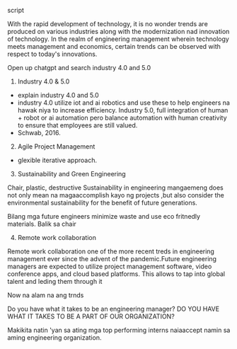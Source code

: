 script

With the rapid development of technology, it is no wonder trends are produced on various industries along with the modernization nad innovation of technology. In the realm of engineering management wherein technology meets management and economics, certain trends can be observed with respect to today's innovations.

Open up chatgpt and search industry 4.0 and 5.0

1. Industry 4.0 & 5.0 
- explain industry 4.0 and 5.0
- industry 4.0 utilize iot and ai robotics and use these to help engineers na hawak niya to increase efficiency. Industry 5.0, full integration of human + robot or ai automation pero balance automation with human creativity to ensure that employees are still valued.
- Schwab, 2016.

2. Agile Project Management
- glexible iterative approach. 

3. Sustainability and Green Engineering

Chair, plastic, destructive
Sustainability in engineering mangaemeng does not only mean na magaaccomplish kayo ng projects ,but also consider  the environmental sustainability for the benefit of future generations.

Bilang mga future engineers
minimize waste and use eco fritnedly materials. Balik sa chair

4. Remote work collaboration

Remote work collaboration one of the more recent treds in engineering management ever since the advent of the pandemic.Future engineering managers are expected to utilize project management software, video conference apps, and cloud based platforms. This allows to tap into global talent and leding them through it

Now na alam na ang trnds

Do you have what it takes to be an engineering manager?
DO YOU HAVE WHAT IT TAKES TO BE A PART OF OUR ORGANIZATION?

Makikita natin 'yan sa ating mga top performing interns naiaaccept namin sa aming engineering organization.